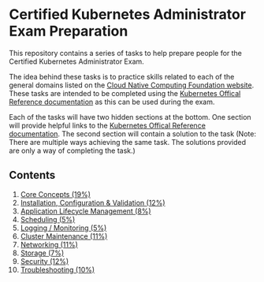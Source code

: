 # Certified Kubernetes Administrator Exam Preparation
This repository contains a series of tasks to help prepare people for the Certified Kubernetes Administrator Exam.

The idea behind these tasks is to practice skills related to each of the general domains listed on the [Cloud Native Computing Foundation website](https://www.cncf.io/certification/cka/). These tasks are intended to be completed using the [Kubernetes Offical Reference documentation](https://kubernetes.io/docs/reference/) as this can be used during the exam. 

Each of the tasks will have two hidden sections at the bottom. One section will provide helpful links to the [Kubernetes Offical Reference documentation](https://kubernetes.io/docs/reference/). The second section will contain a solution to the task (Note: There are multiple ways achieving the same task. The solutions provided are only a way of completing the task.)

## Contents

1. [Core Concepts (19%)](/1-core-concepts/README.md)
2. [Installation, Configuration & Validation (12%)](/2-installation-configuration-validation/README.md)
3. [Application Lifecycle Management (8%)](/3-application-lifecycle-management/README.md)
4. [Scheduling (5%)](/4-scheduling/README.md)
5. [Logging / Monitoring (5%)](/5-logging-monitoring/README.md)
6. [Cluster Maintenance (11%)](/6-cluster-maintenance/README.md)
7. [Networking (11%)](/7-networking/README.md)
8. [Storage (7%)](/8-storage/README.md)
9. [Security (12%)](/9-security/README.md)
10. [Troubleshooting (10%)](/10-troubleshooting/README.md)
